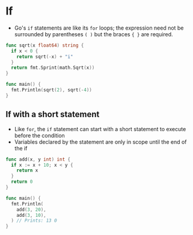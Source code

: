 # If

* Go's `if` statements are like its `for` loops; the expression need not be surrounded by
  parentheses `( )` but the braces `{ }` are required.

```go
func sqrt(x float64) string {
  if x < 0 {
    return sqrt(-x) + "i"
  }
  return fmt.Sprint(math.Sqrt(x))
}

func main() {
  fmt.Println(sqrt(2), sqrt(-4))
}
```

## If with a short statement

* Like `for`, the `if` statement can start with a short statement to execute before the condition
* Variables declared by the statement are only in scope until the end of the if

```go
func add(x, y int) int {
  if x := x + 10; x < y {
    return x
  }
  return 0
}

func main() {
  fmt.Println(
    add(3, 20),
    add(3, 10),
  ) // Prints: 13 0
}
```

